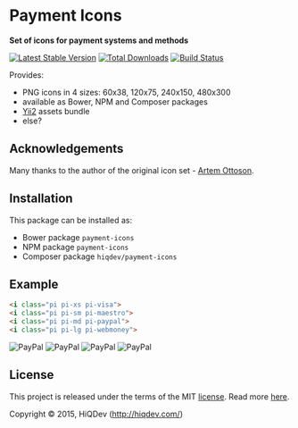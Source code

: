 Payment Icons
=============

**Set of icons for payment systems and methods**

[![Latest Stable Version](https://poser.pugx.org/hiqdev/payment-icons/v/stable)](//packagist.org/packages/hiqdev/payment-icons)
[![Total Downloads](https://poser.pugx.org/hiqdev/payment-icons/downloads)](//packagist.org/packages/hiqdev/payment-icons)
[![Build Status](https://img.shields.io/travis/hiqdev/payment-icons.svg)](http://travis-ci.org/hiqdev/payment-icons)

Provides:
- PNG icons in 4 sizes: 60x38, 120x75, 240x150, 480x300
- available as Bower, NPM and Composer packages
- [Yii2](http://yiiframework.com) assets bundle
- else?

## Acknowledgements

Many thanks to the author of the original icon set - [Artem Ottoson](https://www.behance.net/Ottoson).

## Installation

This package can be installed as:
- Bower package `payment-icons`
- NPM package `payment-icons`
- Composer package `hiqdev/payment-icons`

## Example

```html
<i class="pi pi-xs pi-visa">
<i class="pi pi-sm pi-maestro">
<i class="pi pi-md pi-paypal">
<i class="pi pi-lg pi-webmoney">
```

![PayPal](https://raw.githubusercontent.com/hiqdev/payment-icons/master/src/assets/png/xs/visa.png)
![PayPal](https://raw.githubusercontent.com/hiqdev/payment-icons/master/src/assets/png/sm/maestro.png)
![PayPal](https://raw.githubusercontent.com/hiqdev/payment-icons/master/src/assets/png/md/paypal.png)
![PayPal](https://raw.githubusercontent.com/hiqdev/payment-icons/master/src/assets/png/lg/webmoney.png)

## License

This project is released under the terms of the MIT [license](LICENSE).
Read more [here](http://choosealicense.com/licenses/mit).

Copyright © 2015, HiQDev (http://hiqdev.com/)

